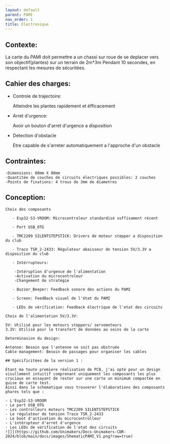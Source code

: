 ```yaml
---
layout: default
parent: PAMI
nav_order: 1
title: Electronique
---
```

## Contexte:

La carte du PAMI doit permettre a un chassi sur roue de se deplacer vers son objectif(plantes) sur un terrain de 2m*3m Pendant 10 secondes,
en respectant les mesures de sécuritées.

## Cahier des charges:
	
   - Controle de trajectoire:
       
        Atteindre les plantes rapidement et éfficacement
	
   - Arret d'urgence:
       
        Avoir un bouton d'arret d'urgence a disposition
	
   - Detection d'obstacle
        
        Etre capable de s'arreter automatiquement a l'approche d'un obstacle

## Contraintes:
	-Dimensions: 80mm X 80mm
	-Quantitée de couches de circuits électriques possibles: 2 couches
	-Points de fixations: 4 trous de 3mm de diametres

## Conception:
	
    Choix des composants
		
       - Esp32-S3-VROOM: Microcontroleur standardisé suffisament récent

       - Port USB_OTG
		
       - TMC2209 SILENTSTEPSTICK: Drivers de moteur stepper a disposition du club
		
       - Traco TSR_2-2433: Régulateur abaisseur de tension 5V/3.3V a disposition du club
		
       - Intérrupteurs:

        -Intéruption d'urgence de l'alimentation
        -Activation du microcontroleur
        -Changement de stratégie	
       
       - Buzzer_Beeper: Feedback sonore des actions du PAMI
		
       - Screen: FeedBack visuel de l'état du PAMI	
		
       - LEDs de vérification: Feedback électrique de l'etat des circuits

	Choix de l'alimentation 5V/3.3V:
    
    5V: Utilisé pour les moteurs steppers/ servomoteurs
    3.3V: Utilisé pour le transfert de données au seins de la carte

	Determinasion du design: 
   
    Antenne: Besoin que l'antenne ne soit pas obstruée
    Cable management: Besoin de passages pour organiser les cables

    ## Spécificitées de la version 1 :

    Etant ma toute premiere réalisation de PCB, j'ai opté pour un design visullement intuitif comprenant uniquement les composants les plus cruciaux en essayant de rester sur une carte un minimum compactée en guise de carte test.
    Ainsi dans le schematique vous trouverer l'élaborations des composants phares tels que :
   
    - L'Esp32-S3-VROOM
    - Le port USB_OTG
    - Les controlleurs moteurs TMC2209 SILENTSTEPSTICK
    - Le régulateur de tension Traco TSR_2-2433
    - Le boot d'activation du microcontrolleur
    - L'intérupteur d'arret d'urgence
    - Les LEDs de vérification de l'etat des circuits
    ![]](https://github.com/Unimakers/Docs-Unimakers-CDR-2024/blob/main/docs/images/ShematicPAMI_V1.png?raw=true)
